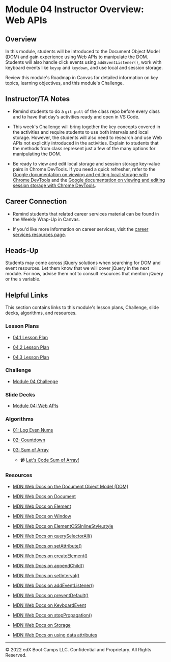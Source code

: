# Module 04 Instructor Overview: Web APIs 

## Overview

In this module, students will be introduced to the Document Object Model (DOM) and gain experience using Web APIs to manipulate the DOM. Students will also handle click events using `addEventListener()`, work with keyboard events like `keyup` and `keydown`, and use local and session storage.

Review this module's Roadmap in Canvas for detailed information on key topics, learning objectives, and this module's Challenge.

## Instructor/TA Notes

* Remind students to do a `git pull` of the class repo before every class and to have that day's activities ready and open in VS Code.

* This week's Challenge will bring together the key concepts covered in the activities and require students to use both intervals and local storage. However, the students will also need to research and use Web APIs not explicitly introduced in the activities. Explain to students that the methods from class represent just a few of the many options for manipulating the DOM.

* Be ready to view and edit local storage and session storage key-value pairs in Chrome DevTools. If you need a quick refresher, refer to the [Google documentation on viewing and editing local storage with Chrome DevTools](https://developers.google.com/web/tools/chrome-devtools/storage/localstorage) and the [Google documentation on viewing and editing session storage with Chrome DevTools](https://developers.google.com/web/tools/chrome-devtools/storage/sessionstorage).

## Career Connection

* Remind students that related career services material can be found in the Weekly Wrap-Up in Canvas.

* If you'd like more information on career services, visit the [career services resources page](https://careernetwork.2u.com/?utm_medium=Academics&utm_source=boot_camp/).

## Heads-Up

Students may come across jQuery solutions when searching for DOM and event resources. Let them know that we will cover jQuery in the next module. For now, advise them not to consult resources that mention jQuery or the `$` variable.

## Helpful Links

This section contains links to this module's lesson plans, Challenge, slide decks, algorithms, and resources.

### Lesson Plans

  * [04.1 Lesson Plan](./01-Day_Intro-Web-APIs/04.1-LESSON-PLAN.md)

  * [04.2 Lesson Plan](./02-Day_JS-Events/04.2-LESSON-PLAN.md)
  
  * [04.3 Lesson Plan](./03-Day_Client-Side-Storage/04.3-LESSON-PLAN.md)

### Challenge

  * [Module 04 Challenge](../../../01-Class-Content/04-Web-APIs/02-Challenge)

### Slide Decks

  * [Module 04: Web APIs](https://docs.google.com/presentation/d/1_cxfDKv12UkB_GWn357lh_2OmRIkrwwjshMFAylG3b0/edit?usp=sharing)

### Algorithms

  * [01: Log Even Nums](../../../01-Class-Content/04-Web-APIs/03-Algorithms/01-log-even-nums)

  * [02: Countdown](../../../01-Class-Content/04-Web-APIs/03-Algorithms/02-countdown)

  * [03: Sum of Array](../../../01-Class-Content/04-Web-APIs/03-Algorithms/03-sum-array)

    * 📹 [Let's Code Sum of Array!](https://2u-20.wistia.com/medias/iz6bzizsnj)

### Resources

  * [MDN Web Docs on the Document Object Model (DOM)](https://developer.mozilla.org/en-US/docs/Web/API/Document_Object_Model)

  * [MDN Web Docs on Document](https://developer.mozilla.org/en-US/docs/Web/API/Document)

  * [MDN Web Docs on Element](https://developer.mozilla.org/en-US/docs/Web/API/Element)

  * [MDN Web Docs on Window](https://developer.mozilla.org/en-US/docs/Web/API/Window)

  * [MDN Web Docs on ElementCSSInlineStyle.style ](https://developer.mozilla.org/en-US/docs/Web/API/ElementCSSInlineStyle/style)

  * [MDN Web Docs on querySelectorAll()](https://developer.mozilla.org/en-US/docs/Web/API/Document/querySelectorAll) 

  * [MDN Web Docs on setAttribute()](https://developer.mozilla.org/en-US/docs/Web/API/Element/setAttribute)

  * [MDN Web Docs on createElement()](https://developer.mozilla.org/en-US/docs/Web/API/Document/createElement)

  * [MDN Web Docs on appendChild()](https://developer.mozilla.org/en-US/docs/Web/API/Node/appendChild)

  * [MDN Web Docs on setInterval()](https://developer.mozilla.org/en-US/docs/Web/API/WindowOrWorkerGlobalScope/setInterval)

  * [MDN Web Docs on addEventListener()](https://developer.mozilla.org/en-US/docs/Web/API/EventTarget/addEventListener)

  * [MDN Web Docs on preventDefault()](https://developer.mozilla.org/en-US/docs/Web/API/Event/preventDefault)

  * [MDN Web Docs on KeyboardEvent](https://developer.mozilla.org/en-US/docs/Web/API/KeyboardEvent)

  * [MDN Web Docs on stopPropagation()](https://developer.mozilla.org/en-US/docs/Web/API/Event/stopPropagation)

  * [MDN Web Docs on Storage](https://developer.mozilla.org/en-US/docs/Web/API/Storage)

  * [MDN Web Docs on using data attributes](https://developer.mozilla.org/en-US/docs/Learn/HTML/Howto/Use_data_attributes)

---
© 2022 edX Boot Camps LLC. Confidential and Proprietary. All Rights Reserved.
